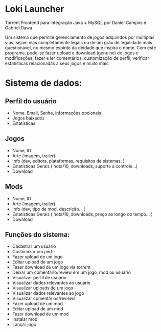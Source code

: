 # Loki Launcher
Torrent Frontend para integração Java + MySQL 
por Daniel Campos e Gabriel Dawa

  Um sistema que permite gerenciamento de jogos adquiridos por múltiplas vias, sejam elas completamente legais ou de um grau de legalidade mais questionável, no mesmo espírito da deidade que inspira o nome. Com este programa, pode-se fazer upload e download (genuíno) de jogos e modificações, fazer e ler comentários, customização de perfil, verificar estatísticas relacionadas a seus jogos e muito mais.
  
# Sistema de dados:
## Perfil do usuário
  - Nome, Email, Senha, informações opcionais 
  - Jogos baixados 
  - Estatísticas 
## Jogos
  - Nome, ID
  - Arte (imagem, trailer)
  - Info (dev, editora, plataformas, requisitos de sistemas, )
  - Estatísticas Gerais ( nota/10, downloads, suporte a controle...)
  - Download
## Mods
  - Nome, ID
  - Arte (imagem, trailer)
  - Info (dev, tipo de mod, descrição... )
  - Estatísticas Gerais ( nota/10, downloads, preço ao longo do tempo... )
  - Download
## Funções do sistema:
  - Cadastrar um usuário
  - Customizar um perfil
  - Fazer upload de um jogo
  - Editar upload de um jogo
  - Fazer download de um jogo via torrent
  - Deixar um comentário/review em um jogo, mod ou usuário
  - Visualizar perfil de usuário
  - Visualizar dados relevantes ao usuário
  - Visualizar uploads de um jogo
  - Visualizar dados relevantes ao jogo
  - Visualizar comentários/reviews
  - Fazer upload de um mod
  - Editar upload de um mod
  - Fazer download de um mod
  - Instalar mod
  - Lançar jogo
